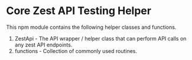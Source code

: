 # Core Zest API Testing Helper
This npm module contains the following helper classes and functions.
1. ZestApi - The API wrapper / helper class that can perform API calls on any zest API endpoints.
2. functions - Collection of commonly used routines.
